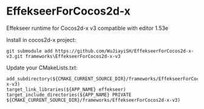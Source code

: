# EffekseerForCocos2d-x
Effekseer runtime for Cocos2d-x v3 compatible with editor 1.53e

Install in cocos2d-x project:

    git submodule add https://github.com/WuJiayiSH/EffekseerForCocos2d-x-v3.git frameworks\EffekseerForCocos2d-x-v3

Update your CMakeLists.txt:

    add_subdirectory(${CMAKE_CURRENT_SOURCE_DIR}/frameworks/EffekseerForCocos2d-x-v3)
    target_link_libraries(${APP_NAME} effekseer)
    target_include_directories(${APP_NAME} PRIVATE ${CMAKE_CURRENT_SOURCE_DIR}/frameworks/EffekseerForCocos2d-x-v3)
